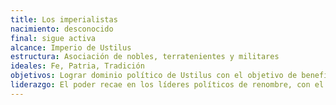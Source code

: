 ```yaml
---
title: Los imperialistas
nacimiento: desconocido
final: sigue activa
alcance: Imperio de Ustilus
estructura: Asociación de nobles, terratenientes y militares
ideales: Fe, Patria, Tradición
objetivos: Lograr dominio político de Ustilus con el objetivo de beneficiar a sus miembros políticos y evitar reformas al imperio.
liderazgo: El poder recae en los líderes políticos de renombre, con el marqués Brusceni actuando como su portavoz. Algunos miembros importantes son Lucanor, duque de Sessna y el gobernador de Thalos.
---
```


